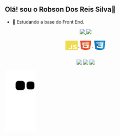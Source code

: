 ## Olá! sou o Robson Dos Reis Silva👋

- 🌱 Estudando a base do Front End.
<div align="center">
  <a href="https://github.com/Robseraa">
  <img height="180em" src="https://github-readme-stats.vercel.app/api?username=Robseraa&show_icons=true&theme=tokyonight&include_all_commits=true&count_private=true"/>
  <img height="180em" src="https://github-readme-stats.vercel.app/api/top-langs/?username=Robseraa&layout=compact&langs_count=7&theme=tokyonight"/>
</div>

<div style="display: inline_block" align="center">
  <br>
  <img align="center" alt="Rafa-Js" height="30" width="40" src="https://raw.githubusercontent.com/devicons/devicon/master/icons/javascript/javascript-plain.svg">
  <img align="center" alt="Rafa-HTML" height="30" width="40" src="https://raw.githubusercontent.com/devicons/devicon/master/icons/html5/html5-original.svg">
  <img align="center" alt="Rafa-CSS" height="30" width="40" src="https://raw.githubusercontent.com/devicons/devicon/master/icons/css3/css3-original.svg">
   
</div>
  
##
  
  <div align="center">
 <a href="https://https://www.instagram.com/robson_rs/" target="_blank"><img src="https://img.shields.io/badge/-Instagram-%23E4405F?style=for-the-badge&logo=instagram&logoColor=white" target="_blank"></a>
  <a href = "mailto:robson.rsilva@gmail.com"><img src="https://img.shields.io/badge/Gmail-D14836?style=for-the-badge&logo=gmail&logoColor=white" target="_blank"></a>
  <a href="https://www.linkedin.com/in/robson-reis-7674a321a" target="_blank"><img src="https://img.shields.io/badge/-LinkedIn-%230077B5?style=for-the-badge&logo=linkedin&logoColor=white" target="_blank"></a>
  
  </div>
  
  ![Snake animation](https://github.com/rafaballerini/rafaballerini/blob/output/github-contribution-grid-snake.svg)
